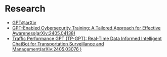 # Research
- [GPT@arXiv](https://arxiv.org/search/?query=GPT&searchtype=all&source=header)
- [GPT-Enabled Cybersecurity Training: A Tailored Approach for Effective Awareness(arXiv:2405.04138)](https://arxiv.org/abs/2405.04138)
- [Traffic Performance GPT (TP-GPT): Real-Time Data Informed Intelligent ChatBot for Transportation Surveillance and Management(arXiv:2405.03076 )](https://arxiv.org/abs/2405.03076)

